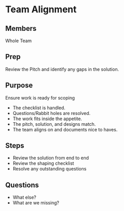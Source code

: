 # Team Alignment

## Members

Whole Team

## Prep

Review the Pitch and identify any gaps in the solution.

## Purpose

Ensure work is ready for scoping

- The checklist is handled. 
- Questions/Rabbit holes are resolved. 
- The work fits inside the appetite.
- The pitch, solution, and designs match.
- The team aligns on and documents nice to haves.

## Steps

- Review the solution from end to end
- Review the shaping checklist
- Resolve any outstanding questions

## Questions

- What else?
- What are we missing?
